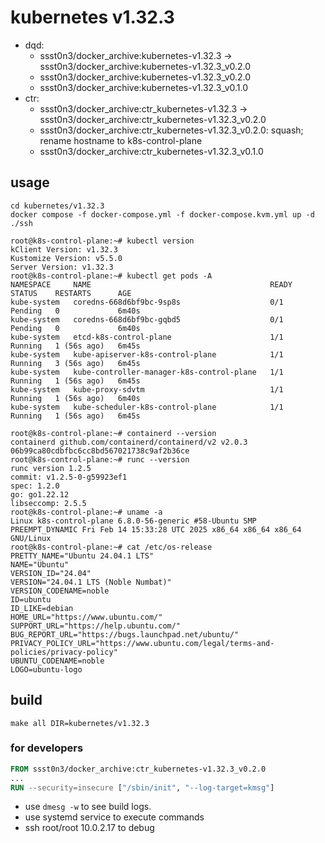 # kubernetes v1.32.3

* dqd:
  * ssst0n3/docker_archive:kubernetes-v1.32.3 -> ssst0n3/docker_archive:kubernetes-v1.32.3_v0.2.0
  * ssst0n3/docker_archive:kubernetes-v1.32.3_v0.2.0
  * ssst0n3/docker_archive:kubernetes-v1.32.3_v0.1.0
* ctr:
  * ssst0n3/docker_archive:ctr_kubernetes-v1.32.3 -> ssst0n3/docker_archive:ctr_kubernetes-v1.32.3_v0.2.0
  * ssst0n3/docker_archive:ctr_kubernetes-v1.32.3_v0.2.0: squash; rename hostname to k8s-control-plane
  * ssst0n3/docker_archive:ctr_kubernetes-v1.32.3_v0.1.0

## usage

```shell
cd kubernetes/v1.32.3
docker compose -f docker-compose.yml -f docker-compose.kvm.yml up -d
./ssh
```

```shell
root@k8s-control-plane:~# kubectl version
kClient Version: v1.32.3
Kustomize Version: v5.5.0
Server Version: v1.32.3
root@k8s-control-plane:~# kubectl get pods -A
NAMESPACE     NAME                                        READY   STATUS    RESTARTS      AGE
kube-system   coredns-668d6bf9bc-9sp8s                    0/1     Pending   0             6m40s
kube-system   coredns-668d6bf9bc-gqbd5                    0/1     Pending   0             6m40s
kube-system   etcd-k8s-control-plane                      1/1     Running   1 (56s ago)   6m45s
kube-system   kube-apiserver-k8s-control-plane            1/1     Running   3 (56s ago)   6m45s
kube-system   kube-controller-manager-k8s-control-plane   1/1     Running   1 (56s ago)   6m45s
kube-system   kube-proxy-sdvtm                            1/1     Running   1 (56s ago)   6m40s
kube-system   kube-scheduler-k8s-control-plane            1/1     Running   1 (56s ago)   6m45s
```

```shell
root@k8s-control-plane:~# containerd --version
containerd github.com/containerd/containerd/v2 v2.0.3 06b99ca80cdbfbc6cc8bd567021738c9af2b36ce
root@k8s-control-plane:~# runc --version
runc version 1.2.5
commit: v1.2.5-0-g59923ef1
spec: 1.2.0
go: go1.22.12
libseccomp: 2.5.5
root@k8s-control-plane:~# uname -a
Linux k8s-control-plane 6.8.0-56-generic #58-Ubuntu SMP PREEMPT_DYNAMIC Fri Feb 14 15:33:28 UTC 2025 x86_64 x86_64 x86_64 GNU/Linux
root@k8s-control-plane:~# cat /etc/os-release 
PRETTY_NAME="Ubuntu 24.04.1 LTS"
NAME="Ubuntu"
VERSION_ID="24.04"
VERSION="24.04.1 LTS (Noble Numbat)"
VERSION_CODENAME=noble
ID=ubuntu
ID_LIKE=debian
HOME_URL="https://www.ubuntu.com/"
SUPPORT_URL="https://help.ubuntu.com/"
BUG_REPORT_URL="https://bugs.launchpad.net/ubuntu/"
PRIVACY_POLICY_URL="https://www.ubuntu.com/legal/terms-and-policies/privacy-policy"
UBUNTU_CODENAME=noble
LOGO=ubuntu-logo
```

## build

```shell
make all DIR=kubernetes/v1.32.3
```


### for developers

```dockerfile
FROM ssst0n3/docker_archive:ctr_kubernetes-v1.32.3_v0.2.0
...
RUN --security=insecure ["/sbin/init", "--log-target=kmsg"]
```

* use `dmesg -w` to see build logs.
* use systemd service to execute commands
* ssh root/root 10.0.2.17 to debug
